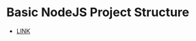 # Basic NodeJS Project Structure
- [LINK](https://github.com/arijit69-web/Basic-NodeJS-Project-Structure)